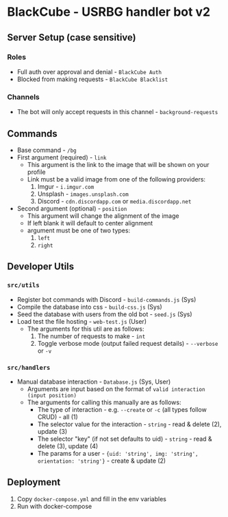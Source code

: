 # BlackCube - USRBG handler bot v2
## Server Setup (case sensitive)
### Roles
* Full auth over approval and denial - `BlackCube Auth`
* Blocked from making requests - `BlackCube Blacklist`
### Channels
* The bot will only accept requests in this channel - `background-requests`
## Commands
* Base command - `/bg`
* First argument (required) - `link`
  * This argument is the link to the image that will be shown on your profile
  * Link must be a valid image from one of the following providers:
    1. Imgur - `i.imgur.com`
    2. Unsplash - `images.unsplash.com`
    3. Discord - `cdn.discordapp.com` or `media.discordapp.net`
* Second argument (optional) - `position`
  * This argument will change the alignment of the image
  * If left blank it will default to center alignment
  * argument must be one of two types:
    1. `left`
    2. `right`
## Developer Utils
### `src/utils`
* Register bot commands with Discord - `build-commands.js` (Sys)
* Compile the database into css - `build-css.js` (Sys)
* Seed the database with users from the old bot - `seed.js` (Sys)
* Load test the file hosting - `web-test.js` (User)
  * The arguments for this util are as follows:
    1. The number of requests to make - `int`
    2. Toggle verbose mode (output failed request details) - `--verbose` or `-v`
### `src/handlers`
* Manual database interaction - `Database.js` (Sys, User)
  * Arguments are input based on the format of `valid interaction (input position)`
  * The arguments for calling this manually are as follows:
    * The type of interaction - e.g. `--create` or `-c` (all types follow CRUD) - all (1)
    * The selector value for the interaction - `string` - read & delete (2), update (3)
    * The selector "key" (if not set defaults to uid) - `string` - read & delete (3), update (4)
    * The params for a user - `{uid: 'string', img: 'string', orientation: 'string'}` - create & update (2)
## Deployment
1. Copy `docker-compose.yml` and fill in the env variables
2. Run with docker-compose